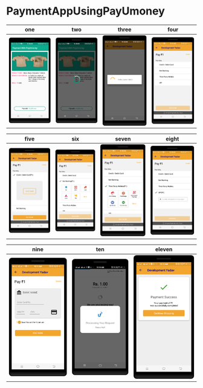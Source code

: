 PaymentAppUsingPayUmoney
==========

| one      | two      | three   | four    |
|------------|-------------|-------------|-------------|
| <img src="https://github.com/rohitnotes/PaymentAppUsingPayUmoney/blob/master/screen/1.png" width="250"> | <img src="https://github.com/rohitnotes/PaymentAppUsingPayUmoney/blob/master/screen/2.png" width="250"> | <img src="https://github.com/rohitnotes/PaymentAppUsingPayUmoney/blob/master/screen/3.png" width="250"> | <img src="https://github.com/rohitnotes/PaymentAppUsingPayUmoney/blob/master/screen/4.png" width="250">|


| five      | six      | seven   | eight     |
|------------|-------------|-------------|-------------|
| <img src="https://github.com/rohitnotes/PaymentAppUsingPayUmoney/blob/master/screen/5.png" width="250"> | <img src="https://github.com/rohitnotes/PaymentAppUsingPayUmoney/blob/master/screen/6.png" width="250"> | <img src="https://github.com/rohitnotes/PaymentAppUsingPayUmoney/blob/master/screen/7.png" width="250"> | <img src="https://github.com/rohitnotes/PaymentAppUsingPayUmoney/blob/master/screen/8.png" width="250">|

| nine     | ten      |  eleven   |
|------------|-------------|-------------|
| <img src="https://github.com/rohitnotes/PaymentAppUsingPayUmoney/blob/master/screen/9.png" width="250"> | <img src="https://github.com/rohitnotes/PaymentAppUsingPayUmoney/blob/master/screen/10.png" width="250"> | <img src="https://github.com/rohitnotes/PaymentAppUsingPayUmoney/blob/master/screen/11.png" width="250"> |

